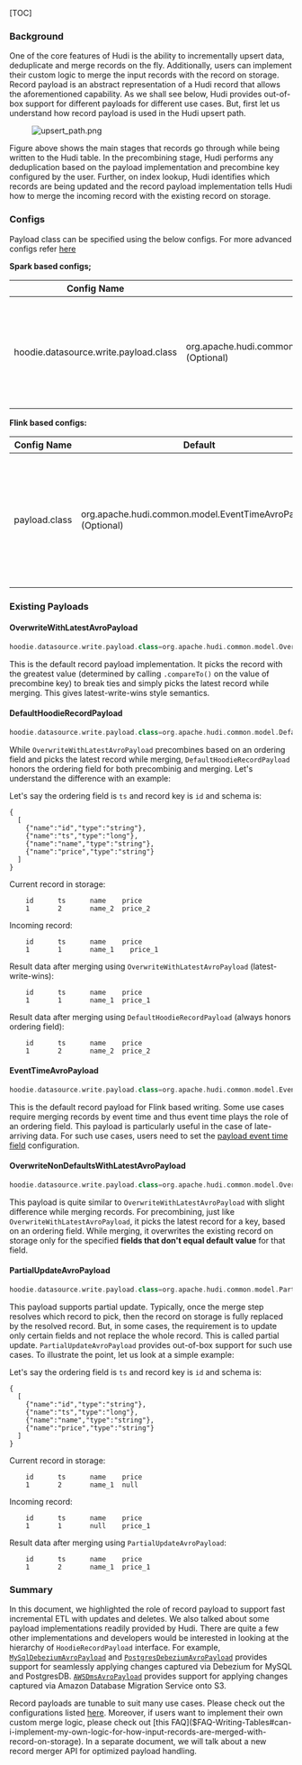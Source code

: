 [TOC]


### Background

One of the core features of Hudi is the ability to incrementally upsert data, deduplicate and merge records on the fly.
Additionally, users can implement their custom logic to merge the input records with the record on storage. Record
payload is an abstract representation of a Hudi record that allows the aforementioned capability. As we shall see below,
Hudi provides out-of-box support for different payloads for different use cases. But, first let us understand how record
payload is used in the Hudi upsert path.

<figure>
    <img className="docimage" src="https://hudi.apache.org/assets/images/upsert_path.png" alt="upsert_path.png" />
</figure>

Figure above shows the main stages that records go through while being written to the Hudi table. In the precombining
stage, Hudi performs any deduplication based on the payload implementation and precombine key configured by the user.
Further, on index lookup, Hudi identifies which records are being updated and the record payload implementation tells
Hudi how to merge the incoming record with the existing record on storage.


### Configs

Payload class can be specified using the below configs. For more advanced configs refer [here](https://hudi.apache.org/docs/configurations#RECORD_PAYLOAD)

**Spark based configs;**

| Config Name                            | Default                                                                | Description                                                                                                                                                                                                                         |
| ---------------------------------------| ---------------------------------------------------------------------- | ------------------------------------------------------------------------------------------------------------------------------------------------------------------------------------------------------------------------------------|
| hoodie.datasource.write.payload.class  | org.apache.hudi.common.model.OverwriteWithLatestAvroPayload (Optional) | Payload class used. Override this, if you like to roll your own merge logic, when upserting/inserting. This will render any value set for PRECOMBINE_FIELD_OPT_VAL in-effective<br /><br />`Config Param: WRITE_PAYLOAD_CLASS_NAME` |

**Flink based configs:**

| Config Name                            | Default                                                                | Description                                                                                                                                                                                                                         |
| ---------------------------------------| ---------------------------------------------------------------------- | ------------------------------------------------------------------------------------------------------------------------------------------------------------------------------------------------------------------------------------|
| payload.class                          | org.apache.hudi.common.model.EventTimeAvroPayload (Optional)           | Payload class used. Override this, if you like to roll your own merge logic, when upserting/inserting. This will render any value set for the option in-effective<br /><br /> `Config Param: PAYLOAD_CLASS_NAME`                    |

### Existing Payloads

#### OverwriteWithLatestAvroPayload
```scala
hoodie.datasource.write.payload.class=org.apache.hudi.common.model.OverwriteWithLatestAvroPayload
```

This is the default record payload implementation. It picks the record with the greatest value (determined by calling
`.compareTo()` on the value of precombine key) to break ties and simply picks the latest record while merging. This gives
latest-write-wins style semantics.

#### DefaultHoodieRecordPayload
```scala
hoodie.datasource.write.payload.class=org.apache.hudi.common.model.DefaultHoodieRecordPayload
```
While `OverwriteWithLatestAvroPayload` precombines based on an ordering field and picks the latest record while merging,
`DefaultHoodieRecordPayload` honors the ordering field for both precombinig and merging. Let's understand the difference with an example:

Let's say the ordering field is `ts` and record key is `id` and schema is:

```
{
  [
    {"name":"id","type":"string"},
    {"name":"ts","type":"long"},
    {"name":"name","type":"string"},
    {"name":"price","type":"string"}
  ]
}
```

Current record in storage:

```
    id      ts      name    price
    1       2       name_2  price_2
```

Incoming record:

```
    id      ts      name    price
    1       1       name_1    price_1
```

Result data after merging using `OverwriteWithLatestAvroPayload` (latest-write-wins):

```
    id      ts      name    price
    1       1       name_1  price_1
```

Result data after merging using `DefaultHoodieRecordPayload` (always honors ordering field):

```
    id      ts      name    price
    1       2       name_2  price_2
```

#### EventTimeAvroPayload
```scala
hoodie.datasource.write.payload.class=org.apache.hudi.common.model.EventTimeAvroPayload
```
This is the default record payload for Flink based writing. Some use cases require merging records by event time and
thus event time plays the role of an ordering field. This payload is particularly useful in the case of late-arriving data.
For such use cases, users need to set the [payload event time field]($All-Configurations#RECORD_PAYLOAD) configuration.

#### OverwriteNonDefaultsWithLatestAvroPayload
```scala
hoodie.datasource.write.payload.class=org.apache.hudi.common.model.OverwriteNonDefaultsWithLatestAvroPayload
```
This payload is quite similar to `OverwriteWithLatestAvroPayload` with slight difference while merging records. For
precombining, just like `OverwriteWithLatestAvroPayload`, it picks the latest record for a key, based on an ordering
field. While merging, it overwrites the existing record on storage only for the specified **fields that don't equal
default value** for that field.

#### PartialUpdateAvroPayload
```scala
hoodie.datasource.write.payload.class=org.apache.hudi.common.model.PartialUpdateAvroPayload
```
This payload supports partial update. Typically, once the merge step resolves which record to pick, then the record on
storage is fully replaced by the resolved record. But, in some cases, the requirement is to update only certain fields
and not replace the whole record. This is called partial update. `PartialUpdateAvroPayload` provides out-of-box support
for such use cases. To illustrate the point, let us look at a simple example:

Let's say the ordering field is `ts` and record key is `id` and schema is:

```
{
  [
    {"name":"id","type":"string"},
    {"name":"ts","type":"long"},
    {"name":"name","type":"string"},
    {"name":"price","type":"string"}
  ]
}
```

Current record in storage:

```
    id      ts      name    price
    1       2       name_1  null
```

Incoming record:

```
    id      ts      name    price
    1       1       null    price_1
```

Result data after merging using `PartialUpdateAvroPayload`:

```
    id      ts      name    price
    1       2       name_1  price_1
```

### Summary

In this document, we highlighted the role of record payload to support fast incremental ETL with updates and deletes. We
also talked about some payload implementations readily provided by Hudi. There are quite a few other implementations
and developers would be interested in looking at the hierarchy of `HoodieRecordPayload` interface. For
example, [`MySqlDebeziumAvroPayload`](https://github.com/apache/hudi/blob/e76dd102bcaf8aec5a932e7277ccdbfd73ce1a32/hudi-common/src/main/java/org/apache/hudi/common/model/debezium/MySqlDebeziumAvroPayload.java)
and [`PostgresDebeziumAvroPayload`](https://github.com/apache/hudi/blob/e76dd102bcaf8aec5a932e7277ccdbfd73ce1a32/hudi-common/src/main/java/org/apache/hudi/common/model/debezium/PostgresDebeziumAvroPayload.java)
provides support for seamlessly applying changes captured via Debezium for MySQL and PostgresDB.
[`AWSDmsAvroPayload`](https://github.com/apache/hudi/blob/e76dd102bcaf8aec5a932e7277ccdbfd73ce1a32/hudi-common/src/main/java/org/apache/hudi/common/model/AWSDmsAvroPayload.java)
provides support for applying changes captured via Amazon Database Migration Service onto S3.

Record payloads are tunable to suit many use cases. Please check out the configurations
listed [here]($All-Configurations#RECORD_PAYLOAD). Moreover, if users want to implement their own custom merge logic,
please check out [this FAQ]($FAQ-Writing-Tables#can-i-implement-my-own-logic-for-how-input-records-are-merged-with-record-on-storage). In a
separate document, we will talk about a new record merger API for optimized payload handling.


